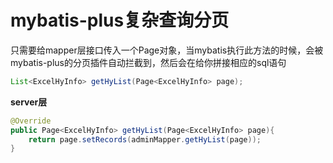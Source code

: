 # mybatis-plus复杂查询分页

只需要给mapper层接口传入一个Page对象，当mybatis执行此方法的时候，会被mybatis-plus的分页插件自动拦截到，然后会在给你拼接相应的sql语句

```java
List<ExcelHyInfo> getHyList(Page<ExcelHyInfo> page);
```

**server层**

```java
@Override
public Page<ExcelHyInfo> getHyList(Page<ExcelHyInfo> page){
    return page.setRecords(adminMapper.getHyList(page));
}
```


